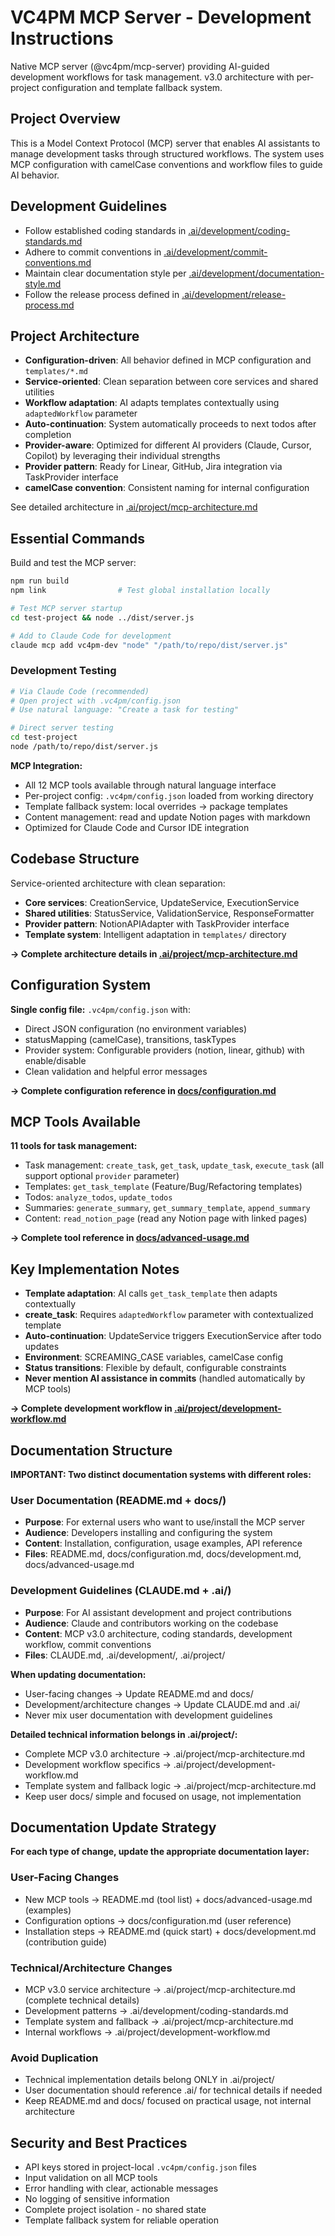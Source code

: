 # VC4PM MCP Server - Development Instructions

Native MCP server (@vc4pm/mcp-server) providing AI-guided development workflows for task management. v3.0 architecture with per-project configuration and template fallback system.

## Project Overview

This is a Model Context Protocol (MCP) server that enables AI assistants to manage development tasks through structured workflows. The system uses MCP configuration with camelCase conventions and workflow files to guide AI behavior.

## Development Guidelines

- Follow established coding standards in [.ai/development/coding-standards.md](.ai/development/coding-standards.md)
- Adhere to commit conventions in [.ai/development/commit-conventions.md](.ai/development/commit-conventions.md)
- Maintain clear documentation style per [.ai/development/documentation-style.md](.ai/development/documentation-style.md)
- Follow the release process defined in [.ai/development/release-process.md](.ai/development/release-process.md)

## Project Architecture

- **Configuration-driven**: All behavior defined in MCP configuration and `templates/*.md`
- **Service-oriented**: Clean separation between core services and shared utilities
- **Workflow adaptation**: AI adapts templates contextually using `adaptedWorkflow` parameter
- **Auto-continuation**: System automatically proceeds to next todos after completion
- **Provider-aware**: Optimized for different AI providers (Claude, Cursor, Copilot) by leveraging their individual strengths
- **Provider pattern**: Ready for Linear, GitHub, Jira integration via TaskProvider interface
- **camelCase convention**: Consistent naming for internal configuration

See detailed architecture in [.ai/project/mcp-architecture.md](.ai/project/mcp-architecture.md)

## Essential Commands

Build and test the MCP server:

```bash
npm run build
npm link                # Test global installation locally  

# Test MCP server startup
cd test-project && node ../dist/server.js

# Add to Claude Code for development
claude mcp add vc4pm-dev "node" "/path/to/repo/dist/server.js"
```

### Development Testing

```bash
# Via Claude Code (recommended)
# Open project with .vc4pm/config.json
# Use natural language: "Create a task for testing"

# Direct server testing  
cd test-project
node /path/to/repo/dist/server.js
```

**MCP Integration:**
- All 12 MCP tools available through natural language interface
- Per-project config: `.vc4pm/config.json` loaded from working directory
- Template fallback system: local overrides → package templates
- Content management: read and update Notion pages with markdown
- Optimized for Claude Code and Cursor IDE integration

## Codebase Structure

Service-oriented architecture with clean separation:
- **Core services**: CreationService, UpdateService, ExecutionService  
- **Shared utilities**: StatusService, ValidationService, ResponseFormatter
- **Provider pattern**: NotionAPIAdapter with TaskProvider interface
- **Template system**: Intelligent adaptation in `templates/` directory

**→ Complete architecture details in [.ai/project/mcp-architecture.md](.ai/project/mcp-architecture.md)**

## Configuration System

**Single config file:** `.vc4pm/config.json` with:
- Direct JSON configuration (no environment variables)
- statusMapping (camelCase), transitions, taskTypes  
- Provider system: Configurable providers (notion, linear, github) with enable/disable
- Clean validation and helpful error messages

**→ Complete configuration reference in [docs/configuration.md](docs/configuration.md)**

## MCP Tools Available

**11 tools for task management:**
- Task management: `create_task`, `get_task`, `update_task`, `execute_task` (all support optional `provider` parameter)
- Templates: `get_task_template` (Feature/Bug/Refactoring templates)
- Todos: `analyze_todos`, `update_todos` 
- Summaries: `generate_summary`, `get_summary_template`, `append_summary`
- Content: `read_notion_page` (read any Notion page with linked pages)

**→ Complete tool reference in [docs/advanced-usage.md](docs/advanced-usage.md)**

## Key Implementation Notes

- **Template adaptation**: AI calls `get_task_template` then adapts contextually
- **create_task**: Requires `adaptedWorkflow` parameter with contextualized template  
- **Auto-continuation**: UpdateService triggers ExecutionService after todo updates
- **Environment**: SCREAMING_CASE variables, camelCase config
- **Status transitions**: Flexible by default, configurable constraints
- **Never mention AI assistance in commits** (handled automatically by MCP tools)

**→ Complete development workflow in [.ai/project/development-workflow.md](.ai/project/development-workflow.md)**

## Documentation Structure

**IMPORTANT: Two distinct documentation systems with different roles:**

### User Documentation (README.md + docs/)
- **Purpose**: For external users who want to use/install the MCP server  
- **Audience**: Developers installing and configuring the system
- **Content**: Installation, configuration, usage examples, API reference
- **Files**: README.md, docs/configuration.md, docs/development.md, docs/advanced-usage.md

### Development Guidelines (CLAUDE.md + .ai/)
- **Purpose**: For AI assistant development and project contributions  
- **Audience**: Claude and contributors working on the codebase
- **Content**: MCP v3.0 architecture, coding standards, development workflow, commit conventions
- **Files**: CLAUDE.md, .ai/development/, .ai/project/

**When updating documentation:**
- User-facing changes → Update README.md and docs/ 
- Development/architecture changes → Update CLAUDE.md and .ai/
- Never mix user documentation with development guidelines

**Detailed technical information belongs in .ai/project/:**
- Complete MCP v3.0 architecture → .ai/project/mcp-architecture.md
- Development workflow specifics → .ai/project/development-workflow.md  
- Template system and fallback logic → .ai/project/mcp-architecture.md
- Keep user docs/ simple and focused on usage, not implementation

## Documentation Update Strategy

**For each type of change, update the appropriate documentation layer:**

### User-Facing Changes
- New MCP tools → README.md (tool list) + docs/advanced-usage.md (examples)
- Configuration options → docs/configuration.md (user reference)
- Installation steps → README.md (quick start) + docs/development.md (contribution guide)

### Technical/Architecture Changes  
- MCP v3.0 service architecture → .ai/project/mcp-architecture.md (complete technical details)
- Development patterns → .ai/development/coding-standards.md
- Template system and fallback → .ai/project/mcp-architecture.md
- Internal workflows → .ai/project/development-workflow.md

### Avoid Duplication
- Technical implementation details belong ONLY in .ai/project/
- User documentation should reference .ai/ for technical details if needed
- Keep README.md and docs/ focused on practical usage, not internal architecture

## Security and Best Practices

- API keys stored in project-local `.vc4pm/config.json` files
- Input validation on all MCP tools
- Error handling with clear, actionable messages
- No logging of sensitive information
- Complete project isolation - no shared state
- Template fallback system for reliable operation